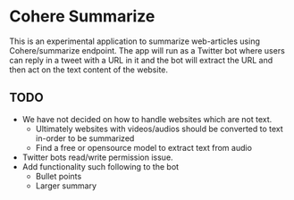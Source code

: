 # Cohere Summarize

This is an experimental application to summarize web-articles using Cohere/summarize endpoint. The app will run as a Twitter bot where users can reply in a tweet with a URL in it and the bot will extract the URL and then act on the text content of the website.

## TODO
- We have not decided on how to handle websites which are not text.
    - Ultimately websites with videos/audios should be converted to text in-order to be summarized
    - Find a free or opensource model to extract text from audio
- Twitter bots read/write permission issue.
- Add functionality such following to the bot
    - Bullet points
    - Larger summary